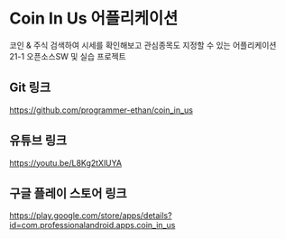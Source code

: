 # Coin In Us 어플리케이션
코인 & 주식 검색하여 시세를 확인해보고 관심종목도 지정할 수 있는 어플리케이션   
21-1 오픈소스SW 및 실습 프로젝트


## Git 링크
https://github.com/programmer-ethan/coin_in_us

## 유튜브 링크
https://youtu.be/L8Kg2tXlUYA 

## 구글 플레이 스토어 링크
https://play.google.com/store/apps/details?id=com.professionalandroid.apps.coin_in_us

 
